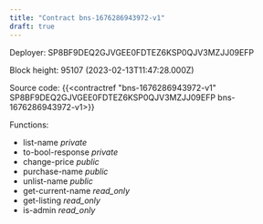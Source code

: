 ```yaml
---
title: "Contract bns-1676286943972-v1"
draft: true
---
```

Deployer: SP8BF9DEQ2GJVGEE0FDTEZ6KSP0QJV3MZJJ09EFP


 



Block height: 95107 (2023-02-13T11:47:28.000Z)

Source code: {{<contractref "bns-1676286943972-v1" SP8BF9DEQ2GJVGEE0FDTEZ6KSP0QJV3MZJJ09EFP bns-1676286943972-v1>}}

Functions:

* list-name _private_
* to-bool-response _private_
* change-price _public_
* purchase-name _public_
* unlist-name _public_
* get-current-name _read_only_
* get-listing _read_only_
* is-admin _read_only_
